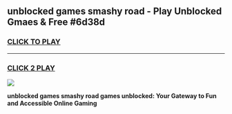 
## unblocked games smashy road - Play Unblocked Gmaes & Free #6d38d
<h3>
<a href="https://premium.freeplayer.one?title=unblocked_games_smashy_road&ref=01M">CLICK TO PLAY</a></h3>
<hr>

<h3>
<a href="https://premium.freeplayer.one?title=unblocked_games_smashy_road&ref=01M">CLICK 2 PLAY</a>
  
</h3>

<a href="https://premium.freeplayer.one?title=unblocked_games_smashy_road&ref=01M"><img src="https://clearcache.store/games.png"></a>


**unblocked games smashy road games unblocked: Your Gateway to Fun and Accessible Online Gaming**
